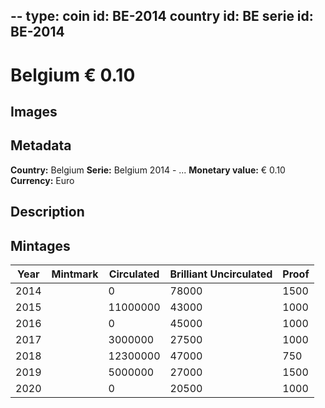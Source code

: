 --
type: coin
id: BE-2014
country id: BE
serie id: BE-2014
--

# Belgium € 0.10

## Images


## Metadata

**Country:** Belgium
**Serie:** Belgium 2014 - ...
**Monetary value:** € 0.10
**Currency:** Euro

## Description


## Mintages
| Year | Mintmark | Circulated | Brilliant Uncirculated | Proof |
| ---- | -------- | ---------- | ---------------------- | ----- |
| 2014 |  | 0| 78000 | 1500 |
| 2015 |  | 11000000| 43000 | 1000 |
| 2016 |  | 0| 45000 | 1000 |
| 2017 |  | 3000000| 27500 | 1000 |
| 2018 |  | 12300000| 47000 | 750 |
| 2019 |  | 5000000| 27000 | 1500 |
| 2020 |  | 0| 20500 | 1000 |
